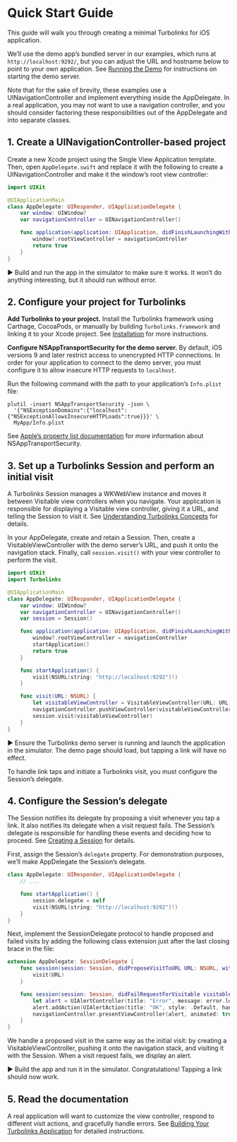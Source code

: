 # Quick Start Guide

This guide will walk you through creating a minimal Turbolinks for iOS application.

We’ll use the demo app’s bundled server in our examples, which runs at `http://localhost:9292/`, but you can adjust the URL and hostname below to point to your own application. See [Running the Demo](README.md#running-the-demo) for instructions on starting the demo server.

Note that for the sake of brevity, these examples use a UINavigationController and implement everything inside the AppDelegate. In a real application, you may not want to use a navigation controller, and you should consider factoring these responsibilities out of the AppDelegate and into separate classes.

## 1. Create a UINavigationController-based project

Create a new Xcode project using the Single View Application template. Then, open `AppDelegate.swift` and replace it with the following to create a UINavigationController and make it the window’s root view controller:

```swift
import UIKit

@UIApplicationMain
class AppDelegate: UIResponder, UIApplicationDelegate {
    var window: UIWindow?
    var navigationController = UINavigationController()

    func application(application: UIApplication, didFinishLaunchingWithOptions launchOptions: [NSObject: AnyObject]?) -> Bool {
        window?.rootViewController = navigationController
        return true
    }
}
```

▶️ Build and run the app in the simulator to make sure it works. It won’t do anything interesting, but it should run without error.

## 2. Configure your project for Turbolinks

**Add Turbolinks to your project.** Install the Turbolinks framework using Carthage, CocoaPods, or manually by building `Turbolinks.framework` and linking it to your Xcode project. See [Installation](README.md#installation) for more instructions.

**Configure NSAppTransportSecurity for the demo server.** By default, iOS versions 9 and later restrict access to unencrypted HTTP connections. In order for your application to connect to the demo server, you must configure it to allow insecure HTTP requests to `localhost`.

Run the following command with the path to your application’s `Info.plist` file:

```
plutil -insert NSAppTransportSecurity -json \
  '{"NSExceptionDomains":{"localhost":{"NSExceptionAllowsInsecureHTTPLoads":true}}}' \
  MyApp/Info.plist
```

See [Apple’s property list documentation](https://developer.apple.com/library/prerelease/ios/documentation/General/Reference/InfoPlistKeyReference/Articles/CocoaKeys.html#//apple_ref/doc/uid/TP40009251-SW33) for more information about NSAppTransportSecurity.

## 3. Set up a Turbolinks Session and perform an initial visit

A Turbolinks Session manages a WKWebView instance and moves it between Visitable view controllers when you navigate. Your application is responsible for displaying a Visitable view controller, giving it a URL, and telling the Session to visit it. See [Understanding Turbolinks Concepts](README.md#understanding-turbolinks-concepts) for details.

In your AppDelegate, create and retain a Session. Then, create a VisitableViewController with the demo server’s URL, and push it onto the navigation stack. Finally, call `session.visit()` with your view controller to perform the visit.

```swift
import UIKit
import Turbolinks

@UIApplicationMain
class AppDelegate: UIResponder, UIApplicationDelegate {
    var window: UIWindow?
    var navigationController = UINavigationController()
    var session = Session()

    func application(application: UIApplication, didFinishLaunchingWithOptions launchOptions: [NSObject: AnyObject]?) -> Bool {
        window?.rootViewController = navigationController
        startApplication()
        return true
    }

    func startApplication() {
        visit(NSURL(string: "http://localhost:9292")!)
    }

    func visit(URL: NSURL) {
        let visitableViewController = VisitableViewController(URL: URL)
        navigationController.pushViewController(visitableViewController, animated: true)
        session.visit(visitableViewController)
    }
}
```

▶️ Ensure the Turbolinks demo server is running and launch the application in the simulator. The demo page should load, but tapping a link will have no effect.

To handle link taps and initiate a Turbolinks visit, you must configure the Session’s delegate.

## 4. Configure the Session’s delegate

The Session notifies its delegate by proposing a visit whenever you tap a link. It also notifies its delegate when a visit request fails. The Session’s delegate is responsible for handling these events and deciding how to proceed. See [Creating a Session](README.md#creating-a-session) for details.

First, assign the Session’s `delegate` property. For demonstration purposes, we’ll make AppDelegate the Session’s delegate.

```swift
class AppDelegate: UIResponder, UIApplicationDelegate {
    // ...

    func startApplication() {
        session.delegate = self
        visit(NSURL(string: "http://localhost:9292")!)
    }
}
```

Next, implement the SessionDelegate protocol to handle proposed and failed visits by adding the following class extension just after the last closing brace in the file:

```swift
extension AppDelegate: SessionDelegate {
    func session(session: Session, didProposeVisitToURL URL: NSURL, withAction action: Action) {
        visit(URL)
    }

    func session(session: Session, didFailRequestForVisitable visitable: Visitable, withError error: NSError) {
        let alert = UIAlertController(title: "Error", message: error.localizedDescription, preferredStyle: .Alert)
        alert.addAction(UIAlertAction(title: "OK", style: .Default, handler: nil))
        navigationController.presentViewController(alert, animated: true, completion: nil)
    }
}
```

We handle a proposed visit in the same way as the initial visit: by creating a VisitableViewController, pushing it onto the navigation stack, and visiting it with the Session. When a visit request fails, we display an alert.

▶️ Build the app and run it in the simulator. Congratulations! Tapping a link should now work.

## 5. Read the documentation

A real application will want to customize the view controller, respond to different visit actions, and gracefully handle errors. See [Building Your Turbolinks Application](README.md#building-your-turbolinks-application) for detailed instructions.
